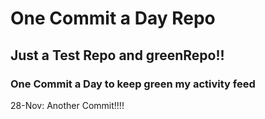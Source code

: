 # One Commit a Day Repo
## Just a Test Repo and greenRepo!!
### One Commit a Day to keep green my activity feed 

28-Nov: Another Commit!!!!